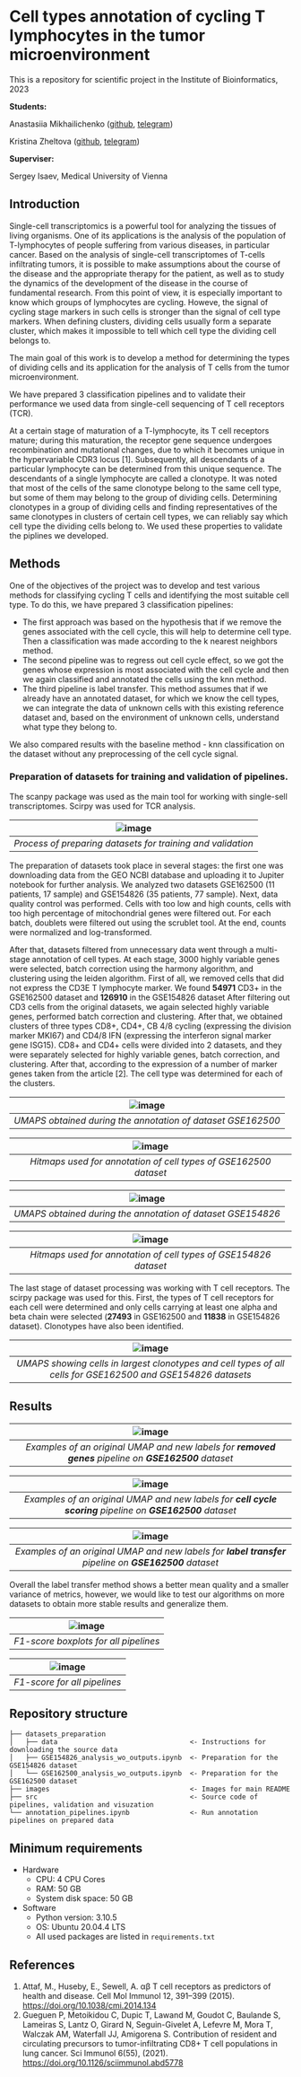 # Cell types annotation of cycling T lymphocytes in the tumor microenvironment
This is a repository for scientific project in the Institute of Bioinformatics, 2023

**Students:**

Anastasiia Mikhailichenko ([github](https://github.com/Mikhailichenko), [telegram](https://t.me/A12nastMi))

Kristina Zheltova ([github](https://github.com/pacifikus), [telegram](https://t.me/masterkristall))

**Superviser:**

Sergey Isaev, Medical University of Vienna

## Introduction

Single-cell transcriptomics is a powerful tool for analyzing the tissues of living organisms. One of its applications is the analysis of the population of T-lymphocytes of people suffering from various diseases, in particular cancer.
Based on the analysis of single-cell transcriptomes of T-cells infiltrating tumors, it is possible to make assumptions about the course of the disease and the appropriate therapy for the patient, as well as to study the dynamics of the development of the disease in the course of fundamental research. From this point of view, it is especially important to know which groups of lymphocytes are cycling. Howeve, the signal of cycling stage markers in such cells is stronger than the signal of cell type markers. When defining clusters, dividing cells usually form a separate cluster, which makes it impossible to tell which cell type the dividing cell belongs to.

The main goal of this work is to develop a method for determining the types of dividing cells and its application for the analysis of T cells from the tumor microenvironment.

We have prepared 3 classification pipelines and to validate their performance we used data from single-cell sequencing of T cell receptors (TCR). 

At a certain stage of maturation of a T-lymphocyte, its T cell receptors mature; during this maturation, the receptor gene sequence undergoes recombination and mutational changes, due to which it becomes unique in the hypervariable CDR3 locus [1]. Subsequently, all descendants of a particular lymphocyte can be determined from this unique sequence. The descendants of a single lymphocyte are called a clonotype. It was noted that most of the cells of the same clonotype belong to the same cell type, but some of them may belong to the group of dividing cells. Determining clonotypes in a group of dividing cells and finding representatives of the same clonotypes in clusters of certain cell types, we can reliably say which cell type the dividing cells belong to. We used these properties to validate the piplines we developed.

## Methods

One of the objectives of the project was to develop and test various methods for classifying cycling T cells and identifying the most suitable cell type. To do this, we have prepared 3 classification pipelines:
- The first approach was based on the hypothesis that if we remove the genes associated with the cell cycle, this will help to determine cell type. Then  a classification was made according to the k nearest neighbors method.
- The second pipeline was to regress out cell cycle effect, so we got the genes whose expression is most associated with the cell cycle and then we again classified and annotated the cells using the knn method.
- The third pipeline is label transfer. This method assumes that if we already have an annotated dataset, for which we know the cell types, we can integrate the data of unknown cells with this existing reference dataset and, based on the environment of unknown cells, understand what type they belong to.

We also compared results with the baseline method - knn classification on the dataset without any preprocessing of the cell cycle signal.

### Preparation of datasets for training and validation of pipelines.

The scanpy package was used as the main tool for working with single-sell transcriptomes. Scirpy was used for TCR analysis.

| ![image](https://github.com/serjisa/cycling_T/blob/main/images/scheme.png) | 
|:--:| 
| *Process of preparing datasets for training and validation* |

The preparation of datasets took place in several stages: the first one was downloading data from the GEO NCBI database and uploading it to Jupiter notebook for further analysis. We analyzed two datasets GSE162500 (11 patients, 17 sample) and GSE154826 (35 patients, 77 sample). Next, data quality control was performed. Cells with too low and high counts, cells with too high percentage of mitochondrial genes were filtered out. For each batch, doublets were filtered out using the scrublet tool. At the end, counts were normalized and log-transformed. 

After that, datasets filtered from unnecessary data went through a multi-stage annotation of cell types. At each stage, 3000 highly variable genes were selected, batch correction using the harmony algorithm, and clustering using the leiden algorithm. First of all, we removed cells that did not express the CD3E T lymphocyte marker. We found **54971** CD3+ in the GSE162500 dataset and **126910** in the GSE154826 dataset After filtering out CD3 cells from the original datasets, we again selected highly variable genes, performed batch correction and clustering. After that, we obtained clusters of three types CD8+, CD4+, CB 4/8 cycling (expressing the division marker MKI67) and CD4/8 IFN (expressing the interferon signal marker gene ISG15). CD8+ and CD4+ cells were divided into 2 datasets, and they were separately selected for highly variable genes, batch correction, and clustering. After that, according to the expression of a number of marker genes taken from the article [2]. The cell type was determined for each of the clusters.

| ![image](https://github.com/serjisa/cycling_T/blob/main/images/UMAPS1.png) | 
|:--:| 
| *UMAPS obtained during the annotation of dataset GSE162500* |

| ![image](https://github.com/serjisa/cycling_T/blob/main/images/hitmaps1.png) | 
|:--:| 
| *Hitmaps used for annotation of cell types of GSE162500 dataset* |


| ![image](https://github.com/serjisa/cycling_T/blob/main/images/UMAPS2.png) | 
|:--:| 
| *UMAPS obtained during the annotation of dataset GSE154826* |

| ![image](https://github.com/serjisa/cycling_T/blob/main/images/hitmaps2.png) | 
|:--:| 
| *Hitmaps used for annotation of cell types of GSE154826 dataset* |

The last stage of dataset processing was working with T cell receptors. The scirpy package was used for this. First, the types of T cell receptors for each cell were determined and only cells carrying at least one alpha and beta chain were selected (**27493** in GSE162500 and **11838** in GSE154826 dataset). Clonotypes have also been identified. 

| ![image](https://github.com/serjisa/cycling_T/blob/main/images/clonotypes.png) | 
|:--:| 
| *UMAPS showing cells in largest clonotypes and cell types of all cells for GSE162500 and GSE154826 datasets* |

## Results


| ![image](https://github.com/serjisa/cycling_T/assets/22592039/1f00f1ba-1b4a-4673-964a-72660e8161ef) | 
|:--:| 
| *Examples of an original UMAP and new labels for **removed genes** pipeline on **GSE162500** dataset* |

| ![image](https://github.com/serjisa/cycling_T/assets/22592039/4e2356ce-cf65-4dba-ac77-3969dac6c01f) | 
|:--:| 
| *Examples of an original UMAP and new labels for **cell cycle scoring** pipeline on **GSE162500** dataset* |


| ![image](https://github.com/serjisa/cycling_T/assets/22592039/6d3b7211-dca3-4109-8551-16008ddb9087) | 
|:--:| 
| *Examples of an original UMAP and new labels for **label transfer** pipeline on **GSE162500** dataset* |

Overall the label transfer method shows a better mean quality and a smaller variance of metrics, however, we would like to test our algorithms on more datasets to obtain more stable results and generalize them.

| ![image](https://github.com/serjisa/cycling_T/assets/22592039/c593ce43-019b-4a41-8c47-1f19b0dc8429) | 
|:--:| 
| *F1-score boxplots for all pipelines* |

| ![image](https://github.com/serjisa/cycling_T/assets/22592039/9dd9ed75-ae7e-40f4-a9a9-24c3446c9a43) | 
|:--:| 
| *F1-score for all pipelines* |



## Repository structure

    ├── datasets_preparation 
    │   ├── data                                 <- Instructions for downloading the source data
    │   ├── GSE154826_analysis_wo_outputs.ipynb  <- Preparation for the GSE154826 dataset
    │   └── GSE162500_analysis_wo_outputs.ipynb  <- Preparation for the GSE162500 dataset
    ├── images                                   <- Images for main README
    ├── src                                      <- Source code of pipelines, validation and visuzation
    └── annotation_pipelines.ipynb               <- Run annotation pipelines on prepared data

## Minimum requirements

- Hardware
    - CPU: 4 CPU Cores
    - RAM: 50 GB
    - System disk space: 50 GB
 - Software
    - Python version: 3.10.5
    - OS: Ubuntu 20.04.4 LTS
    - All used packages are listed in `requirements.txt`

## References
1) Attaf, M., Huseby, E., Sewell, A. αβ T cell receptors as predictors of health and disease. Cell Mol Immunol 12, 391–399 (2015). https://doi.org/10.1038/cmi.2014.134
2) Gueguen P, Metoikidou C, Dupic T, Lawand M, Goudot C, Baulande S, Lameiras S, Lantz O, Girard N, Seguin-Givelet A, Lefevre M, Mora T, Walczak AM, Waterfall JJ, Amigorena S. Contribution of resident and circulating precursors to tumor-infiltrating CD8+ T cell populations in lung cancer. Sci Immunol 6(55), (2021). https://doi.org/10.1126/sciimmunol.abd5778
